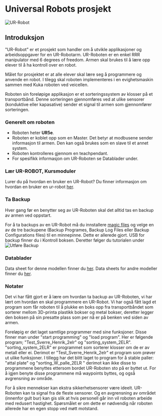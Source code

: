 # Universal Robots prosjekt

![UR-Robot](https://github.com/robotikklinja/ur-robot/tree/master/UR5e/Bilder/UR-Robot.jpg)
## Introduksjon

"UR-Robot" er et prosjekt som handler om å utvikle applikasjoner og arbeidsoppgaver for en UR-Robotarm. UR-Roboten er en enkel RRR manipulator med 6 degrees of freedom. Armen skal brukes til å lære opp elever til å ha kontroll over en robot. 

Målet for prosjektet er at alle elever skal lære seg å programmere og anvende en robot. I tilegg skal roboten implementeres i en evighetsmaskin sammen med Kuka roboten ved veicellen.

Roboten sin foreløpige applikasjon er et sorteringssystem av klosser på et transportbånd. Denne sorteringen gjennomføres ved at ulike sensorer (konduktive eller kapasative) sender et signal til armen som gjennomfører sorteringen.

### Generelt om roboten

- Roboten heter **UR5e**.
- Roboten er koblet opp som en Master. Det betyr at modbusene sender informasjon til armen. Den kan også brukes som en slave til et annet system.
- Roboten kontrolleres gjennom en teachpendant.  
- For spesifikk informasjon om UR-Roboten se Datablader under.

### Lær UR-ROBOT, Kursmoduler

Lurer du på hvordan en bruker en UR-Robot? Du finner informasjon om hvordan en bruker en ur-robot [her](https://github.com/robotikklinja/ur-robot/blob/master/tutorial/01.md).


### Ta Backup
Hver gang før en benytter seg av UR-Roboten skal det alltid tas en backup av armen ved oppstart.

For å ta backups av en UR-Robot må du innstallere [magic files](https://www.universal-robots.com/download/?option=16449#section16447) og velge en av de tre backupene (Backup Programes, Backup Log Files eller Backup Configurations files) til en minnepinne. Dette er allerede gjort. USB for backup finner du i Kontroll boksen.
Deretter følger du tutorialen under ![Utføre Backup](https://github.com/robotikklinja/ur-robot/blob/master/Bilder/Magic%20files.png) 

### Datablader

Data sheet for denne modellen finner du [her](https://github.com/robotikklinja/ur-robot/blob/master/ur5e-32528_ur_technical_details_.pdf). Data sheets for andre modeller finner du [her](https://www.universal-robots.com/download-center/#/).

### Notater

Det vi har fått gjort er å lære om hvordan ta backup av UR-Roboten, vi har lært om hvordan en skal programmere en UR-Robot. Vi har også fått lagd et program som får roboten til å plukke en boks opp fra transportbåndet som sorterer mellom 3D-printa plastikk bokser og metal bokser, deretter legger den boksen på sin presatte plass som per nå er på benken ved siden av armen. 

Foreløpig er det laget samtlige programmer med sine funksjoner. Disse finner man under "start programming" og "load program". Her er følgende program; "Test_Sverre_Henrik_2elr" og "sorting_system_2ELR". "sorting_system_2ELR" er programmet som sorterer klosser om de er av metall eller ei. Derimot er "Test_Sverre_Henrik_2elr" et program som prøver ut ulike funksjoner.
I tillegg har det blitt laget to program for å stable paller: "attal plate" og "sorting_W_palle_2ELR " derimot kan ikke disse to programmene benyttes ettersom bordet UR-Roboten sto på er byttet ut. For å igjen benyte disse programmene må waypoints byttes, og også avgrensning av område.

For å sikre mennekser kan ekstra sikkerhetsensorer være ideelt. UR-Roboten kan ta signal fra de fleste sensorer. Og en avgrensning av området (innenfor gult bur) kan gis slik at hvis personell går inn vil roboten arbeide med redusert hastighet. Spørsmålet er om dette er nødvendig når roboten allerede har en egen stopp ved møtt motstand.
